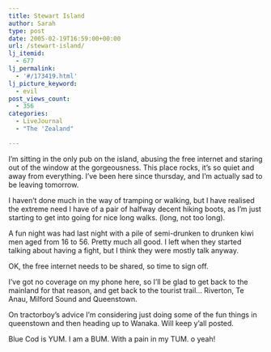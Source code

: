 ```yaml
---
title: Stewart Island
author: Sarah
type: post
date: 2005-02-19T16:59:00+00:00
url: /stewart-island/
lj_itemid:
  - 677
lj_permalink:
  - '#/173419.html'
lj_picture_keyword:
  - evil
post_views_count:
  - 356
categories:
  - LiveJournal
  - "The 'Zealand"

---
```

I&#8217;m sitting in the only pub on the island, abusing the free internet and staring out of the window at the gorgeousness. This place rocks, it&#8217;s so quiet and away from everything. I&#8217;ve been here since thursday, and I&#8217;m actually sad to be leaving tomorrow.
  
I haven&#8217;t done much in the way of tramping or walking, but I have realised the extreme need I have of a pair of halfway decent hiking boots, as I&#8217;m just starting to get into going for nice long walks. (long, not too long).
  
A fun night was had last night with a pile of semi-drunken to drunken kiwi men aged from 16 to 56. Pretty much all good. I left when they started talking about having a fight, but I think they were mostly talk anyway.
  
OK, the free internet needs to be shared, so time to sign off.
  
I&#8217;ve got no coverage on my phone here, so I&#8217;ll be glad to get back to the mainland for that reason, and get back to the tourist trail&#8230; Riverton, Te Anau, Milford Sound and Queenstown.
  
On tractorboy&#8217;s advice I&#8217;m considering just doing some of the fun things in queenstown and then heading up to Wanaka. Will keep y&#8217;all posted.
  
Blue Cod is YUM. I am a BUM. With a pain in my TUM. o yeah!